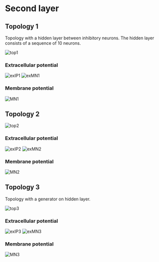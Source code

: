 # Second layer

## Topology 1

Topology with a hidden layer between inhibitory neurons. The hidden layer consists of a sequence of 10 neurons.

![top1](https://github.com/research-team/memristive-spinal-cord/blob/master/reflex_arc/neuron/second_level/2ndLayer.png)

### Extracellular potential

![exIP1](https://github.com/research-team/memristive-spinal-cord/blob/master/reflex_arc/neuron/second_level/res/extraIP.png)
![exMN1](https://github.com/research-team/memristive-spinal-cord/blob/master/reflex_arc/neuron/second_level/res/extraVMNs.png)

### Membrane potential

![MN1](https://github.com/research-team/memristive-spinal-cord/blob/master/reflex_arc/neuron/second_level/res/membraneVMN.png)

## Topology 2

![top2](https://github.com/research-team/memristive-spinal-cord/blob/master/reflex_arc/neuron/second_level/res/modelV2.png)

### Extracellular potential

![exIP2](https://github.com/research-team/memristive-spinal-cord/blob/master/reflex_arc/neuron/second_level/res/extraIPv2.png)
![exMN2](https://github.com/research-team/memristive-spinal-cord/blob/master/reflex_arc/neuron/second_level/res/extraMNv2.png)

### Membrane potential

![MN2](https://github.com/research-team/memristive-spinal-cord/blob/master/reflex_arc/neuron/second_level/res/membraneVMNv2.png)

## Topology 3

Topology with a generator on hidden layer. 

![top3](https://github.com/research-team/memristive-spinal-cord/blob/master/reflex_arc/neuron/second_level/res/modelV3.png)

### Extracellular potential

![exIP3](https://github.com/research-team/memristive-spinal-cord/blob/master/reflex_arc/neuron/second_level/res/extraIPv3.png)
![exMN3](https://github.com/research-team/memristive-spinal-cord/blob/master/reflex_arc/neuron/second_level/res/extraMNv3.png)

### Membrane potential

![MN3](https://github.com/research-team/memristive-spinal-cord/blob/master/reflex_arc/neuron/second_level/res/membraneMNv3.png)
